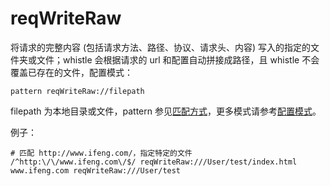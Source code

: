# reqWriteRaw

将请求的完整内容 (包括请求方法、路径、协议、请求头、内容) 写入的指定的文件夹或文件；whistle 会根据请求的 url 和配置自动拼接成路径，且 whistle 不会覆盖已存在的文件，配置模式：

	pattern reqWriteRaw://filepath

filepath 为本地目录或文件，pattern 参见[匹配方式](pattern.md)，更多模式请参考[配置模式](mode.md)。

例子：

	# 匹配 http://www.ifeng.com/，指定特定的文件
	/^http:\/\/www.ifeng.com\/$/ reqWriteRaw:///User/test/index.html
	www.ifeng.com reqWriteRaw:///User/test

